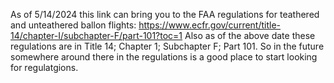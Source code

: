 As of 5/14/2024 this link can bring you to the FAA regulations for teathered and unteathered ballon flights: https://www.ecfr.gov/current/title-14/chapter-I/subchapter-F/part-101?toc=1
Also as of the above date these regulations are in Title 14; Chapter 1; Subchapter F; Part 101. So in the future somewhere around there in the regulations is a good place to start looking for regulatgions.
